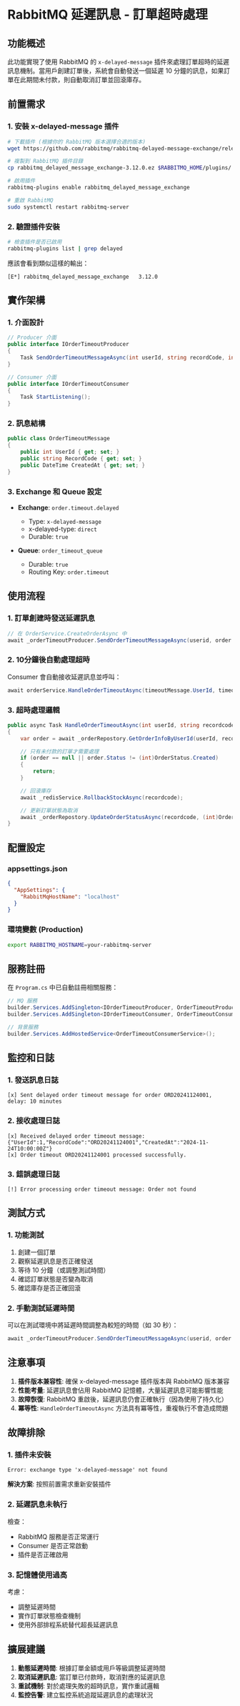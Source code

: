 # RabbitMQ 延遲訊息 - 訂單超時處理

## 功能概述

此功能實現了使用 RabbitMQ 的 `x-delayed-message` 插件來處理訂單超時的延遲訊息機制。當用戶創建訂單後，系統會自動發送一個延遲 10 分鐘的訊息，如果訂單在此期間未付款，則自動取消訂單並回滾庫存。

## 前置需求

### 1. 安裝 x-delayed-message 插件

```bash
# 下載插件 (根據你的 RabbitMQ 版本選擇合適的版本)
wget https://github.com/rabbitmq/rabbitmq-delayed-message-exchange/releases/download/3.12.0/rabbitmq_delayed_message_exchange-3.12.0.ez

# 複製到 RabbitMQ 插件目錄
cp rabbitmq_delayed_message_exchange-3.12.0.ez $RABBITMQ_HOME/plugins/

# 啟用插件
rabbitmq-plugins enable rabbitmq_delayed_message_exchange

# 重啟 RabbitMQ
sudo systemctl restart rabbitmq-server
```

### 2. 驗證插件安裝

```bash
# 檢查插件是否已啟用
rabbitmq-plugins list | grep delayed
```

應該會看到類似這樣的輸出：
```
[E*] rabbitmq_delayed_message_exchange   3.12.0
```

## 實作架構

### 1. 介面設計

```csharp
// Producer 介面
public interface IOrderTimeoutProducer
{
    Task SendOrderTimeoutMessageAsync(int userId, string recordCode, int delayMinutes = 10);
}

// Consumer 介面
public interface IOrderTimeoutConsumer
{
    Task StartListening();
}
```

### 2. 訊息結構

```csharp
public class OrderTimeoutMessage
{
    public int UserId { get; set; }
    public string RecordCode { get; set; }
    public DateTime CreatedAt { get; set; }
}
```

### 3. Exchange 和 Queue 設定

- **Exchange**: `order.timeout.delayed`
  - Type: `x-delayed-message`
  - x-delayed-type: `direct`
  - Durable: `true`

- **Queue**: `order_timeout_queue`
  - Durable: `true`
  - Routing Key: `order.timeout`

## 使用流程

### 1. 訂單創建時發送延遲訊息

```csharp
// 在 OrderService.CreateOrderAsync 中
await _orderTimeoutProducer.SendOrderTimeoutMessageAsync(userid, order.RecordCode, 10);
```

### 2. 10分鐘後自動處理超時

Consumer 會自動接收延遲訊息並呼叫：

```csharp
await orderService.HandleOrderTimeoutAsync(timeoutMessage.UserId, timeoutMessage.RecordCode);
```

### 3. 超時處理邏輯

```csharp
public async Task HandleOrderTimeoutAsync(int userId, string recordcode)
{
    var order = await _orderRepostory.GetOrderInfoByUserId(userId, recordcode);

    // 只有未付款的訂單才需要處理
    if (order == null || order.Status != (int)OrderStatus.Created)
    {
        return;
    }

    // 回滾庫存
    await _redisService.RollbackStockAsync(recordcode);

    // 更新訂單狀態為取消
    await _orderRepostory.UpdateOrderStatusAsync(recordcode, (int)OrderStatus.Canceled);
}
```

## 配置設定

### appsettings.json

```json
{
  "AppSettings": {
    "RabbitMqHostName": "localhost"
  }
}
```

### 環境變數 (Production)

```bash
export RABBITMQ_HOSTNAME=your-rabbitmq-server
```

## 服務註冊

在 `Program.cs` 中已自動註冊相關服務：

```csharp
// MQ 服務
builder.Services.AddSingleton<IOrderTimeoutProducer, OrderTimeoutProducer>();
builder.Services.AddSingleton<IOrderTimeoutConsumer, OrderTimeoutConsumer>();

// 背景服務
builder.Services.AddHostedService<OrderTimeoutConsumerService>();
```

## 監控和日誌

### 1. 發送訊息日誌

```
[x] Sent delayed order timeout message for order ORD20241124001, delay: 10 minutes
```

### 2. 接收處理日誌

```
[x] Received delayed order timeout message: {"UserId":1,"RecordCode":"ORD20241124001","CreatedAt":"2024-11-24T10:00:00Z"}
[x] Order timeout ORD20241124001 processed successfully.
```

### 3. 錯誤處理日誌

```
[!] Error processing order timeout message: Order not found
```

## 測試方式

### 1. 功能測試

1. 創建一個訂單
2. 觀察延遲訊息是否正確發送
3. 等待 10 分鐘（或調整測試時間）
4. 確認訂單狀態是否變為取消
5. 確認庫存是否正確回滾

### 2. 手動測試延遲時間

可以在測試環境中將延遲時間調整為較短的時間（如 30 秒）：

```csharp
await _orderTimeoutProducer.SendOrderTimeoutMessageAsync(userid, order.RecordCode, 0.5); // 30秒
```

## 注意事項

1. **插件版本兼容性**: 確保 x-delayed-message 插件版本與 RabbitMQ 版本兼容
2. **性能考量**: 延遲訊息會佔用 RabbitMQ 記憶體，大量延遲訊息可能影響性能
3. **故障恢復**: RabbitMQ 重啟後，延遲訊息仍會正確執行（因為使用了持久化）
4. **冪等性**: `HandleOrderTimeoutAsync` 方法具有冪等性，重複執行不會造成問題

## 故障排除

### 1. 插件未安裝

```
Error: exchange type 'x-delayed-message' not found
```

**解決方案**: 按照前置需求重新安裝插件

### 2. 延遲訊息未執行

檢查：
- RabbitMQ 服務是否正常運行
- Consumer 是否正常啟動
- 插件是否正確啟用

### 3. 記憶體使用過高

考慮：
- 調整延遲時間
- 實作訂單狀態檢查機制
- 使用外部排程系統替代超長延遲訊息

## 擴展建議

1. **動態延遲時間**: 根據訂單金額或用戶等級調整延遲時間
2. **取消延遲訊息**: 當訂單已付款時，取消對應的延遲訊息
3. **重試機制**: 對於處理失敗的超時訊息，實作重試邏輯
4. **監控告警**: 建立監控系統追蹤延遲訊息的處理狀況